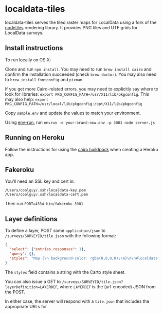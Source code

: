 localdata-tiles
================

localdata-tiles serves the tiled raster maps for LocalData using a fork of the [nodetiles](http://github.com/codeforamerica/nodetiles-core) rendering library. It provides PNG tiles and UTF grids for LocalData surveys.

Install instructions
--------------------

To run locally on OS X:

Clone and run `npm install`. You may need to run `brew install cairo` and confirm
the installation succeeded (check `brew doctor`). You may also need to `brew install` `fontconfig` and `pixman`.

If you get more Cairo-related errors, you may need to explicitly say where to look for libraries: `export PKG_CONFIG_PATH=/usr/X11/lib/pkgconfig`. 
This may also help: `export PKG_CONFIG_PATH=/usr/local/lib/pkgconfig:/opt/X11/lib/pkgconfig`

Copy `sample.env` and update the values to match your environment.

Using [env-run](https://npmjs.org/package/envrun), run `envrun -e your-brand-new.env -p 3001 node server.js`


Running on Heroku
-----------------
Follow the instructions for using the [cairo buildpack](https://github.com/mojodna/heroku-buildpack-cairo)
when creating a Heroku app.



Fakeroku
--------

You'll need an SSL key and cert in:

```
/Users/coolguy/.ssh/localdata-key.pem
/Users/coolguy/.ssh/localdata-cert.pem
```

Then run `PORT=4334 bin/fakeroku 3001`

Layer definitions
-----------------

To define a layer, POST some `application/json` to `/surveys/SURVEYID/tile.json` with the following format:

```json
{
  "select": {"entries.responses": 1},
  "query": {},
  "styles": "Map {\n background-color: rgba(0,0,0,0);\n}\n\n#localdata {\n  [zoom >= 14] {\n    line-color:#fff;\n    line-width:0.5;\n    line-opacity:0.5;\n  }\n\n  polygon-opacity:0.85;\n  polygon-fill: #801020;\n\n  [\"responses.What-is-the-built-character\" = \"Medium\"] {\n    polygon-fill: #102080;\n  }\n  [\"responses.Is-there-anything-else-you-would-like-to-say-about-housing-in-San-Francisco.length\" > 0] {\n    polygon-fill: #102080;\n  }\n}"
}
```

The `styles` field contains a string with the Carto style sheet.

You can also issue a GET to `/surveys/SURVEYID/tile.json?layerDefinition=LAYERDEF`, where `LAYERDEF` is the (url-encoded) JSON from the POST.

In either case, the server will respond with a `tile.json` that includes the appropriate URLs for
